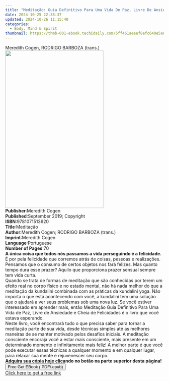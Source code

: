 ```yaml
---
title: "Meditação: Guia Definitivo Para Uma Vida De Paz, Livre De Ansiedade E Cheia De Felicidades | Free Book"
date: 2024-10-25 22:38:37
updated: 2024-10-26 11:15:40
categories:
  - Body, Mind & Spirit
thumbnail: https://thmb-001-ebook.techidaily.com/5ff461aeeef8efc640e5a801f8c8c032eca3d73329335d8f0d6003d0d17a91f0.jpg
---
```

<main id="book-container">
  <div class="flex flex-col">
    <div class="book-brief flex-1 py-6 px-4 sm:p-6 md:py-10 md:px-8">
      <!-- brief-->
      <div class="book-brief-main">
        Meredith Cogen, RODRIGO BARBOZA (trans.)
      </div>
    </div>
    <div
      class="book-meta-info flex-1 grid gap-4 col-start-1 col-end-3 row-start-1 sm:mb-6 sm:grid-cols-4 lg:gap-6 lg:col-start-2 lg:row-end-6 lg:row-span-6 lg:mb-0"
    >
      <div
        class="book-meta-info-left place-content-center mt-4 p-4 text-sm leading-6 col-start-2 col-span-2 dark:text-slate-400"
      >
        <img
          class="w-full h-500 object-cover rounded-lg sm:h-255 sm:col-span-2 lg:col-span-full"
          src="https://img-001-ebook.techidaily.com/ea3b046d3c8e2de81074d90ddd5c6816148b067baeef040c0f240b23e0982758.jpg"
          alt=""
          width="312"
          height="500"
        />
      </div>
      <div
        class="book-meta-info-right mt-2 col-start-1 row-start-2 col-span-3 self-center"
      >
        <!-- meta data  -->
        <div class="flex flex-col px-4 md:px-8">
          <div class="flex-1">
            <strong>Publisher</strong>:<span class="px-2">Meredith Cogen</span>
          </div>
          <div class="flex-1">
            <strong>Published</strong>:<span class="px-2"
              >September 2019; Copyright</span
            >
          </div>
          <div class="flex-1">
            <strong>ISBN</strong>:<span class="px-2">9781071513620</span>
          </div>
          <div class="flex-1">
            <strong>Title</strong>:<span class="px-2">Meditação</span>
          </div>
          <div class="flex-1">
            <strong>Author</strong>:<span class="px-2"
              >Meredith Cogen; RODRIGO BARBOZA (trans.)</span
            >
          </div>
          <div class="flex-1">
            <strong>Imprint</strong>:<span class="px-2">Meredith Cogen</span>
          </div>
          <div class="flex-1">
            <strong>Language</strong>:<span class="px-2">Portuguese</span>
          </div>
          <div class="flex-1">
            <strong>Number of Pages</strong>:<span class="px-2">70</span>
          </div>
        </div>
      </div>
    </div>
    <div class="book-description flex-1 py-6 px-4 sm:p-6 md:py-10 md:px-8">
      <div class="book-description-main">
        <div accordion-content="" id="description">
          <b
            >A única coisa que todos nós passamos a vida perseguindo é a
            felicidade.</b
          ><br />É por pela felicidade que corremos atrás de coisas, pessoas e
          realizações. Pensamos que o consumo de certos objetos nos fará
          felizes. Mas quanto tempo dura esse prazer? Aquilo que proporciona
          prazer sensual sempre tem vida curta.<br />Quando se trata de formas
          de meditação que são conhecidas por terem um efeito real no corpo
          físico e no estado mental, não há nada melhor do que a meditação da
          kundalini combinada com as práticas da kundalini yoga. Não importa o
          que está acontecendo com você, a kundalini tem uma solução que o
          ajudará a ver seus problemas sob uma nova luz. Se você estiver
          interessado em aprender mais, então Meditação Guia Definitivo Para Uma
          Vida de Paz, Livre de Ansiedade e Cheia de Felicidades é o livro que
          você estava esperando.<br />Neste livro, você encontrará tudo o que
          precisa saber para tornar a meditação parte de sua vida, desde
          técnicas simples até as melhores maneiras de se manter motivado pelos
          desafios iniciais. A meditação consciente encoraja você a estar mais
          consciente, mais presente em um determinado momento e infinitamente
          mais feliz! A melhor parte é que você pode executar essas técnicas a
          qualquer momento e em qualquer lugar, para relaxar sua mente e
          rejuvenescer seu corpo.<br /><b
            >Adquira sua cópia hoje clicando no botão na parte superior desta
            página!</b
          ><br />
        </div>
        <div class="accordion-fader"></div>
      </div>
    </div>
    <div class="book-excerpts flex-1 py-6 px-4 sm:p-6 md:py-10 md:px-8"></div>
    <div
      class="book-about-author flex-1 py-6 px-4 sm:p-6 md:py-10 md:px-8"
    ></div>
    <div class="book-free-get flex-1 py-6 px-4 sm:p-6 md:py-10 md:px-8">
      <button
        id="btn-free-get"
        class="bg-blue-500 hover:bg-blue-700 text-white font-bold py-2 px-4 rounded"
      >
        Free Get EBook (.PDF/.epub)
      </button>
      <div id="countdown-display" class="px-2 text-lg mt-2"></div>
      <a
        id="free-link"
        class="hidden bg-blue-500 hover:bg-blue-700 text-white font-bold py-2 px-4 rounded"
        href="https://www.ebooks.com/en-us/book/209951993/medita-o-guia-definitivo-para-uma-vida-de-paz-livre-de-ansiedade-e-cheia-de-felicidades/meredith-cogen/"
        target="_blank"
        >Click here to get a free link</a
      >
    </div>
    <script>
      let countdownTime = 0;
      let countdownInterval = null;
      document
        .getElementById('btn-free-get')
        .addEventListener('click', startCountdown);
      function startCountdown() {
        countdownTime = new Date().getTime() + 60000 * 3;
        countdownInterval = setInterval(updateCountdown, 1000);
        document.getElementById('btn-free-get').disabled = true;
        document
          .getElementById('btn-free-get')
          .classList.add('bg-gray-500', 'cursor-not-allowed');
      }
      function updateCountdown() {
        let currentTime = new Date().getTime();
        let timeLeft = countdownTime - currentTime;
        let secondsLeft = Math.floor(timeLeft / 1000);
        document.getElementById('countdown-display').innerHTML =
          `Remaining time: ${secondsLeft} seconds.`;
        if (secondsLeft <= 0) {
          clearInterval(countdownInterval);
          document.getElementById('btn-free-get').classList.add('hidden');
          document.getElementById('free-link').classList.remove('hidden');
          document.getElementById('countdown-display').innerHTML = '';
        }
      }
    </script>
  </div>
</main>
